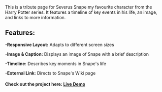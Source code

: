 This is a tribute page for Severus Snape my favourite character from the Harry Potter series.
It features a timeline of key events in his life, an image, and links to more information.

## Features:

  **-Responsive Layout:** Adapts to different screen sizes
  
  **-Image & Caption:** Displays an image of Snape with a brief description
  
  **-Timeline:** Describes key moments in Snape's life
  
  **-External Link:** Directs to Snape's Wiki page

  #### Check out the project here: [Live Demo](https://estherlein.github.io/Tribute-Page/)
